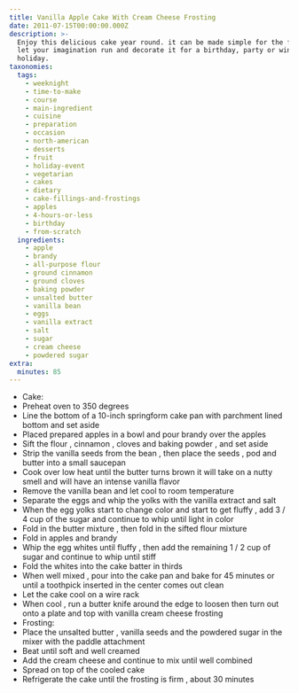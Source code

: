 ```yaml
---
title: Vanilla Apple Cake With Cream Cheese Frosting
date: 2011-07-15T00:00:00.000Z
description: >-
  Enjoy this delicious cake year round. it can be made simple for the family or
  let your imagination run and decorate it for a birthday, party or winter
  holiday.
taxonomies:
  tags:
    - weeknight
    - time-to-make
    - course
    - main-ingredient
    - cuisine
    - preparation
    - occasion
    - north-american
    - desserts
    - fruit
    - holiday-event
    - vegetarian
    - cakes
    - dietary
    - cake-fillings-and-frostings
    - apples
    - 4-hours-or-less
    - birthday
    - from-scratch
  ingredients:
    - apple
    - brandy
    - all-purpose flour
    - ground cinnamon
    - ground cloves
    - baking powder
    - unsalted butter
    - vanilla bean
    - eggs
    - vanilla extract
    - salt
    - sugar
    - cream cheese
    - powdered sugar
extra:
  minutes: 85
---
```

 - Cake:
 - Preheat oven to 350 degrees
 - Line the bottom of a 10-inch springform cake pan with parchment lined bottom and set aside
 - Placed prepared apples in a bowl and pour brandy over the apples
 - Sift the flour , cinnamon , cloves and baking powder , and set aside
 - Strip the vanilla seeds from the bean , then place the seeds , pod and butter into a small saucepan
 - Cook over low heat until the butter turns brown it will take on a nutty smell and will have an intense vanilla flavor
 - Remove the vanilla bean and let cool to room temperature
 - Separate the eggs and whip the yolks with the vanilla extract and salt
 - When the egg yolks start to change color and start to get fluffy , add 3 / 4 cup of the sugar and continue to whip until light in color
 - Fold in the butter mixture , then fold in the sifted flour mixture
 - Fold in apples and brandy
 - Whip the egg whites until fluffy , then add the remaining 1 / 2 cup of sugar and continue to whip until stiff
 - Fold the whites into the cake batter in thirds
 - When well mixed , pour into the cake pan and bake for 45 minutes or until a toothpick inserted in the center comes out clean
 - Let the cake cool on a wire rack
 - When cool , run a butter knife around the edge to loosen then turn out onto a plate and top with vanilla cream cheese frosting
 - Frosting:
 - Place the unsalted butter , vanilla seeds and the powdered sugar in the mixer with the paddle attachment
 - Beat until soft and well creamed
 - Add the cream cheese and continue to mix until well combined
 - Spread on top of the cooled cake
 - Refrigerate the cake until the frosting is firm , about 30 minutes
